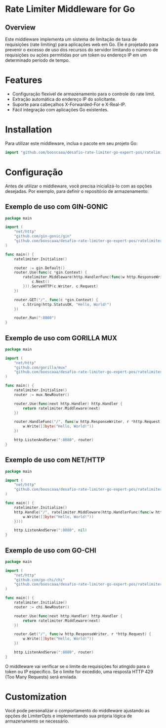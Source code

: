 # Rate Limiter Middleware for Go
## Overview
Este middleware implementa um sistema de limitação de taxa de requisições (rate limiting) para aplicações web em Go. Ele é projetado para prevenir o excesso de uso dos recursos do servidor limitando o número de requisições ou ações permitidas por um token ou endereço IP em um determinado período de tempo.

# Features
- Configuração flexível de armazenamento para o controle do rate limit.
- Extração automática do endereço IP do solicitante.
- Suporte para cabeçalhos X-Forwarded-For e X-Real-IP.
- Fácil integração com aplicações Go existentes.

# Installation
Para utilizar este middleware, inclua o pacote em seu projeto Go:

```go
import "github.com/booscaaa/desafio-rate-limiter-go-expert-pos/ratelimiter"
```

# Configuração
Antes de utilizar o middleware, você precisa inicializá-lo com as opções desejadas. Por exemplo, para definir o repositório de armazenamento:

## Exemplo de uso com GIN-GONIC
```go
package main

import (
	"net/http"
	"github.com/gin-gonic/gin"
	"github.com/booscaaa/desafio-rate-limiter-go-expert-pos/ratelimiter"
)

func main() {
	ratelimiter.Initialize()

	router := gin.Default()
	router.Use(func(c *gin.Context) {
		ratelimiter.Middleware(http.HandlerFunc(func(w http.ResponseWriter, req *http.Request) {
			c.Next()
		})).ServeHTTP(c.Writer, c.Request)
	})

	router.GET("/", func(c *gin.Context) {
		c.String(http.StatusOK, "Hello, World!")
	})

	router.Run(":8080")
}
```

## Exemplo de uso com GORILLA MUX
```go
package main

import (
	"net/http"
	"github.com/gorilla/mux"
	"github.com/booscaaa/desafio-rate-limiter-go-expert-pos/ratelimiter"
)

func main() {
	ratelimiter.Initialize()
	router := mux.NewRouter()

	router.Use(func(next http.Handler) http.Handler {
		return ratelimiter.Middleware(next)
	})

	router.HandleFunc("/", func(w http.ResponseWriter, r *http.Request) {
		w.Write([]byte("Hello, World!"))
	})

	http.ListenAndServe(":8080", router)
}
```

## Exemplo de uso com NET/HTTP

```go
package main

import (
	"net/http"
	"github.com/booscaaa/desafio-rate-limiter-go-expert-pos/ratelimiter"
)

func main() {
	ratelimiter.Initialize()
	http.Handle("/", ratelimiter.Middleware(http.HandlerFunc(func(w http.ResponseWriter, r *http.Request) {
		w.Write([]byte("Hello, World!"))
	})))

	http.ListenAndServe(":8080", nil)
}
```

## Exemplo de uso com GO-CHI

```go
package main

import (
	"net/http"
	"github.com/go-chi/chi"
	"github.com/booscaaa/desafio-rate-limiter-go-expert-pos/ratelimiter"
)

func main() {
	ratelimiter.Initialize()
	router := chi.NewRouter()

	router.Use(func(next http.Handler) http.Handler {
		return ratelimiter.Middleware(next)
	})

	router.Get("/", func(w http.ResponseWriter, r *http.Request) {
		w.Write([]byte("Hello, World!"))
	})

	http.ListenAndServe(":8080", router)
}
```

O middleware vai verificar se o limite de requisições foi atingido para o token ou IP específico. Se o limite for excedido, uma resposta HTTP 429 (Too Many Requests) será enviada.

# Customization
Você pode personalizar o comportamento do middleware ajustando as opções de LimiterOpts e implementando sua própria lógica de armazenamento se necessário.